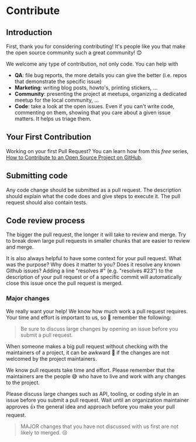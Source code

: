 # Contribute

## Introduction

First, thank you for considering contributing! It's people like you that make
the open source community such a great community! 😊

We welcome any type of contribution, not only code. You can help with

- **QA**: file bug reports, the more details you can give the better (i.e. repos
  that demonstrate the specific issue)
- **Marketing**: writing blog posts, howto's, printing stickers, ...
- **Community**: presenting the project at meetups, organizing a dedicated
  meetup for the local community, ...
- **Code**: take a look at the open issues. Even if you can't write code,
  commenting on them, showing that you care about a given issue matters. It
  helps us triage them.

## Your First Contribution

Working on your first Pull Request? You can learn how from this _free_ series,
[How to Contribute to an Open Source Project on GitHub](https://egghead.io/series/how-to-contribute-to-an-open-source-project-on-github).

## Submitting code

Any code change should be submitted as a pull request. The description should
explain what the code does and give steps to execute it. The pull request should
also contain tests.

## Code review process

The bigger the pull request, the longer it will take to review and merge. Try to
break down large pull requests in smaller chunks that are easier to review and
merge.

It is also always helpful to have some context for your pull request. What was
the purpose? Why does it matter to you? Does it resolve any known Github issues?
Adding a line "resolves #<issue number>" (e.g. "resolves #23") to the
description of your pull request or of a specific commit will automatically
close this issue once the pull request is merged.

<!-- This `CONTRIBUTING.md` is based on @nayafia's template https://github.com/nayafia/contributing-template -->

### Major changes

We really want your help! We know how much work a pull request requires. Your
time and effort is important to us, so 🙏 remember the following:

> Be sure to discuss large changes by opening an issue before you submit a pull
> request.

When someone makes a big pull request without checking with the maintainers of a
project, it can be awkward 😬 if the changes are not welcomed by the project
maintainers.

We know pull requests take time and effort. Please remember that the maintainers
are the people 😅 who have to live and work with any changes to the project.

Please discuss large changes such as API, tooling, or coding style in an issue
before you submit a pull request. Wait until an organization maintainer approves
👍 the general idea and approach before you make your pull request.

> MAJOR changes that you have not discussed with us first are not likely to
> merged. 😢
